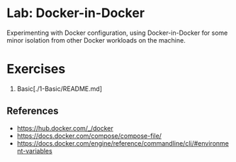 # Lab: Docker-in-Docker

Experimenting with Docker configuration, using Docker-in-Docker for some minor
isolation from other Docker workloads on the machine.

# Exercises

1. Basic[./1-Basic/README.md]


## References

- https://hub.docker.com/_/docker
- https://docs.docker.com/compose/compose-file/
- https://docs.docker.com/engine/reference/commandline/cli/#environment-variables
